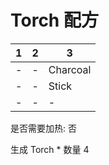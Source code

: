 # Torch 配方

|1|2|3|
|----|-----|-----|
|-|-|Charcoal|
|-|-|Stick|
|-|-|-|

是否需要加热: 否

生成 Torch \* 数量 4


